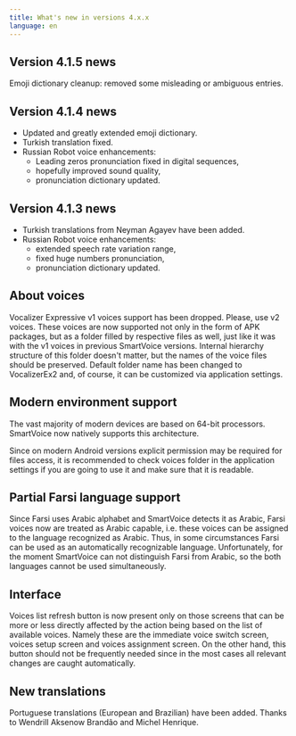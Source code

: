 ```yaml
---
title: What's new in versions 4.x.x
language: en
---
```


## Version 4.1.5 news

Emoji dictionary cleanup: removed some misleading or ambiguous
entries.

## Version 4.1.4 news

* Updated and greatly extended emoji dictionary.
* Turkish translation fixed.
* Russian Robot voice enhancements:
  * Leading zeros pronunciation fixed in digital sequences,
  * hopefully improved sound quality,
  * pronunciation dictionary updated.

## Version 4.1.3 news

* Turkish translations from Neyman Agayev have been added.
* Russian Robot voice enhancements:
  * extended speech rate variation range,
  * fixed huge numbers pronunciation,
  * pronunciation dictionary updated.

## About voices

Vocalizer Expressive v1 voices support has been dropped. Please, use
v2 voices. These voices are now supported not only in the form of APK
packages, but as a folder filled by respective files as well, just
like it was with the v1 voices in previous SmartVoice
versions. Internal hierarchy structure of this folder doesn't matter,
but the names of the voice files should be preserved. Default folder
name has been changed to VocalizerEx2 and, of course, it can be
customized via application settings.

## Modern environment support

The vast majority of modern devices are based on 64-bit
processors. SmartVoice now natively supports this architecture.

Since on modern Android versions explicit permission may be required
for files access, it is recommended to check voices folder in the
application settings if you are going to use it and make sure that it
is readable.

## Partial Farsi language support

Since Farsi uses Arabic alphabet and SmartVoice detects it as Arabic,
Farsi voices now are treated as Arabic capable, i.e. these voices can
be assigned to the language recognized as Arabic. Thus, in some
circumstances Farsi can be used as an automatically recognizable
language. Unfortunately, for the moment SmartVoice can not distinguish
Farsi from Arabic, so the both languages cannot be used
simultaneously.

## Interface

Voices list refresh button is now present only on those screens that
can be more or less directly affected by the action being based on the
list of available voices. Namely these are the immediate voice switch
screen, voices setup screen and voices assignment screen. On the other
hand, this button should not be frequently needed since in the most
cases all relevant changes are caught automatically.

## New translations

Portuguese translations (European and Brazilian) have been
added. Thanks to Wendrill Aksenow Brandão and Michel Henrique.
